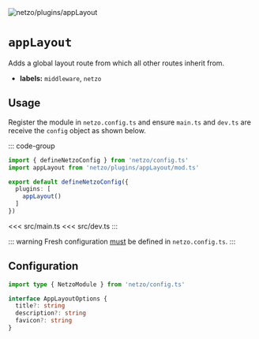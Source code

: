 <img src="https://raw.githubusercontent.com/netzo/netzo/main/assets/plugins/appLayout.svg" alt="netzo/plugins/appLayout" class="mb-5 w-75px">

# `appLayout`

Adds a global layout route from which all other routes inherit from.

- **labels:** `middleware`, `netzo`

## Usage

Register the module in `netzo.config.ts` and ensure `main.ts` and `dev.ts` are receive the `config` object as shown below.

::: code-group
```ts [netzo.config.ts]
import { defineNetzoConfig } from 'netzo/config.ts'
import appLayout from 'netzo/plugins/appLayout/mod.ts'

export default defineNetzoConfig({
  plugins: [
    appLayout()
  ]
})
```
<<< src/main.ts
<<< src/dev.ts
:::

::: warning Fresh configuration [must](https://fresh.deno.dev/docs/concepts/ahead-of-time-builds#migrating-existing-projects-with-plugins) be defined in `netzo.config.ts`.
:::

## Configuration

```ts
import type { NetzoModule } from 'netzo/config.ts'

interface AppLayoutOptions {
  title?: string
  description?: string
  favicon?: string
}
```
